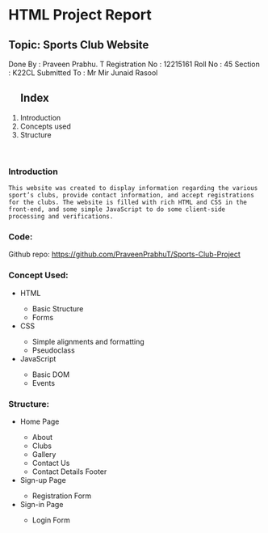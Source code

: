 
# HTML Project Report

## Topic: Sports Club Website

Done By				    : Praveen Prabhu. T
Registration No		    : 12215161
Roll No				    : 45
Section					: K22CL
Submitted To			: Mr Mir Junaid Rasool



<ol>
<h2>Index</h2>
<li>Introduction</li>
<li>Concepts used</li>
<li>Structure</li>
</ol> 
<h3> Introduction</h3>

	This website was created to display information regarding the various sport’s clubs, provide contact information, and accept registrations for the clubs. The website is filled with rich HTML and CSS in the front-end, and some simple JavaScript to do some client-side processing and verifications. 



### Code:
Github repo: https://github.com/PraveenPrabhuT/Sports-Club-Project



### Concept Used:

<ul>
<li>HTML</li>
	<ul>
<li>Basic Structure</li>
<li>Forms</li>
		</ul>
<li>CSS</li>
	<ul>
<li>Simple alignments and formatting</li>
<li>Pseudoclass</li>
		</ul>
<li>JavaScript</li>
	<ul>
<li>Basic DOM</li>
<li>Events</li>
		</ul>
</ul>



### Structure:

<ul>
<li>Home Page</li>
<ul>
<li>About</li>
<li>Clubs</li>
<li>Gallery</li>
<li>Contact Us</li>
<li>Contact Details Footer</li>
		</ul>
<li>Sign-up Page</li>
<ul>
<li>Registration Form</li>
		</ul>
<li>Sign-in Page</li>
	<ul>
<li>Login Form</li>
			</ul>
</ul>
